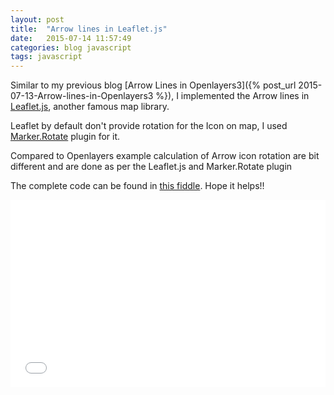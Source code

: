 ```yaml
---
layout: post
title:  "Arrow lines in Leaflet.js"
date:   2015-07-14 11:57:49
categories: blog javascript
tags: javascript
---
```

Similar to my previous blog [Arrow Lines in Openlayers3]({% post_url 2015-07-13-Arrow-lines-in-Openlayers3 %}), I implemented the Arrow lines in <a href="http://leafletjs.com/">Leaflet.js</a>, another famous map library.

Leaflet by default don't provide rotation for the Icon on map, I used <a href="https://github.com/shramov/leaflet-plugins/blob/master/layer/Marker.Rotate.js">Marker.Rotate</a> plugin for it.

Compared to Openlayers example calculation of Arrow icon rotation are bit different and are done as per the Leaflet.js and Marker.Rotate plugin

The complete code can be found in <a href="http://jsfiddle.net/codefoolz/vyew8nom/" target="_blank">this fiddle</a>. Hope it helps!!

<iframe width="100%" height="300" src="//jsfiddle.net/codefoolz/vyew8nom/embedded/" allowfullscreen="allowfullscreen" frameborder="0"></iframe>
